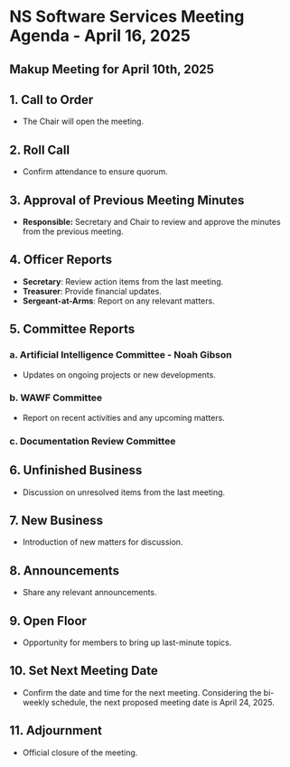 # NS Software Services Meeting Agenda - April 16, 2025
## Makup Meeting for April 10th, 2025

## 1. Call to Order
- The Chair will open the meeting.

## 2. Roll Call
- Confirm attendance to ensure quorum.

## 3. Approval of Previous Meeting Minutes
- **Responsible:** Secretary and Chair to review and approve the minutes from the previous meeting.

## 4. Officer Reports
- **Secretary**: Review action items from the last meeting.
- **Treasurer**: Provide financial updates.
- **Sergeant-at-Arms**: Report on any relevant matters.

## 5. Committee Reports
### a. Artificial Intelligence Committee - Noah Gibson
- Updates on ongoing projects or new developments.
### b. WAWF Committee
- Report on recent activities and any upcoming matters.
### c. Documentation Review Committee
<!-- Temporarily disbanded until needed for new documentation review -->

## 6. Unfinished Business
- Discussion on unresolved items from the last meeting.

## 7. New Business
- Introduction of new matters for discussion.

## 8. Announcements
- Share any relevant announcements.

## 9. Open Floor
- Opportunity for members to bring up last-minute topics.

## 10. Set Next Meeting Date
- Confirm the date and time for the next meeting. Considering the bi-weekly schedule, the next proposed meeting date is April 24, 2025.

## 11. Adjournment
- Official closure of the meeting.
